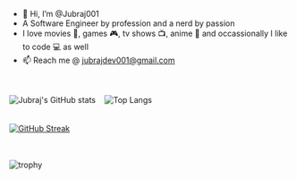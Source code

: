 - 👋 Hi, I’m @Jubraj001
- A Software Engineer by profession and a nerd by passion
- I love movies 🎥, games 🎮, tv shows 📺, anime 🥷 and occassionally I like to code 💻 as well
- 📫 Reach me @ jubrajdev001@gmail.com

<br><br>
![Jubraj's GitHub stats](https://github-readme-stats.vercel.app/api?username=Jubraj001&hide=contribs&count_private=true&theme=tokyonight)<!--(https://github.com/anuraghazra/github-readme-stats)-->  &nbsp;&nbsp; ![Top Langs](https://github-readme-stats.vercel.app/api/top-langs/?username=Jubraj001&layout=compact&count_private=true&theme=tokyonight)
<br>
<br><br>
[![GitHub Streak](https://streak-stats.demolab.com/?user=Jubraj001&theme=dark)](https://git.io/streak-stats)

<!---
Jubraj001/Jubraj001 is a ✨ special ✨ repository because its `README.md` (this file) appears on your GitHub profile.
You can click the Preview link to take a look at your changes.
--->
<br><br>
![trophy](https://github-profile-trophy.vercel.app/?username=Jubraj001&theme=monokai&count_private=true)
